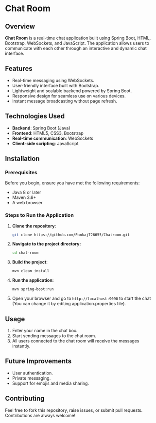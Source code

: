 # Chat Room

## Overview
**Chat Room** is a real-time chat application built using Spring Boot, HTML, Bootstrap, WebSockets, and JavaScript. The application allows users to communicate with each other through an interactive and dynamic chat interface.

## Features
- Real-time messaging using WebSockets.
- User-friendly interface built with Bootstrap.
- Lightweight and scalable backend powered by Spring Boot.
- Responsive design for seamless use on various devices.
- Instant message broadcasting without page refresh.
  
## Technologies Used
- **Backend**: Spring Boot (Java)
- **Frontend**: HTML5, CSS3, Bootstrap
- **Real-time communication**: WebSockets
- **Client-side scripting**: JavaScript

## Installation

### Prerequisites
Before you begin, ensure you have met the following requirements:
- Java 8 or later
- Maven 3.6+
- A web browser

### Steps to Run the Application
1. **Clone the repository:**
   ```bash
   git clone https://github.com/Pankaj726655/Chatroom.git
   ```

2. **Navigate to the project directory:**
   ```bash
   cd chat-room
   ```

3. **Build the project:**
   ```bash
   mvn clean install
   ```

4. **Run the application:**
   ```bash
   mvn spring-boot:run
   ```

5. Open your browser and go to `http://localhost:9090` to start the chat (You can change it by editing application.properties file).

## Usage
1. Enter your name in the chat box.
2. Start sending messages to the chat room.
3. All users connected to the chat room will receive the messages instantly.

## Future Improvements
- User authentication.
- Private messaging.
- Support for emojis and media sharing.

## Contributing
Feel free to fork this repository, raise issues, or submit pull requests. Contributions are always welcome!
